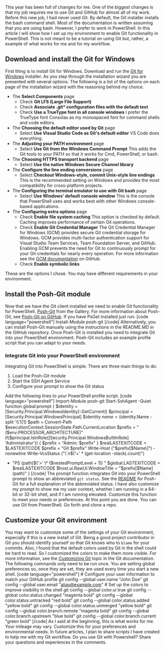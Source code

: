 This year has been full of changes for me. One of the biggest changes is
that my job requires me to use Git and GitHub for almost all of my work.
Before this new job, I had never used Git. By default, the Git installer
installs the bash command shell. Most of the documentation is written
assuming that you are using bash. However, I prefer to work in
PowerShell. In this article I will show how I set up my environment to
enable Git functionality in PowerShell. This is not meant to be a
tutorial on using Git but, rather, a example of what works for me and
for my workflow.

## Download and install the Git for Windows

First thing is to install Git for Windows. Download and run the [Git for
Windows](https://git-for-windows.github.io/) installer. As you step
through the installation wizard you are presented with several options.
The following is a list of the options on each page of the installation
wizard with the reasoning behind my choice.

-   The **Select Components** page
    -   Check **Git LFS (Large File Support)**
    -   Check **Associate .git\* configuration files with the default
        text**
    -   Check **Use a TrueType font in all console windows** I prefer
        the TrueType font Consolas as my monospaced font for command
        shells and code editors.
-   The **Choosing the default editor used by Git** page
    -   Select **Use Visual Studio Code as Git's default editor** VS
        Code does everything.
-   The **Adjusting your PATH environment** page
    -   Select **Use Git from the Windows Command Prompt** This adds the
        Git tools to your PATH so that it works for Cmd, PowerShell, or
        bash.
-   The **Choosing HTTPS transport backend** page
    -   Select **Use the native Windows Secure Channel library**
-   The **Configure the line ending conversions** page
    -   Select **Checkout Windows-style, commit Unix-style line
        endings** This is the recommended setting on Windows and
        provides the most compatibility for cross-platform projects.
-   The **Configuring the terminal emulator to use with Git bash** page
    -   Select **Use Windows' default console window** This is the
        console that PowerShell uses and works best with other Windows
        console-based applications.
-   The **Configuring extra options** page
    -   Check **Enable file system caching** This option is checked by
        default. Caching improves performance of certain Git operations.
    -   Check **Enable Git Credential Manager** The Git Credential
        Manager for Windows (GCM) provides secure Git credential storage
        for Windows. GCM provides multi-factor authentication support
        for Visual Studio Team Services, Team Foundation Server, and
        GitHub. Enabling GCM prevents the need for Git to continuously
        prompt for your Git credentials for nearly every operation. For
        more information see the [GCM
        documentation](https://github.com/Microsoft/Git-Credential-Manager-for-Windows)
        on GitHub.
    -   Check **Enable symbolic links**

These are the options I chose. You may have different requirements in
your environment.

## Install the Posh-Git module

Now that we have the Git client installed we need to enable Git
functionality for PowerShell.
[Posh-Git](https://www.powershellgallery.com/packages/posh-git) from the
Gallery. For more information about Posh-Git, see [Posh-Git on
GitHub](https://github.com/dahlbyk/posh-git). If you have PsGet
installed just run: \[code language="powershell"\] Install-Module
posh-git \[/code\] Alternatively, you can install Posh-Git manually
using the instructions in the README.MD in the GitHub repository. Once
Posh-Git is installed you need to integrate Git into your PowerShell
environment. Posh-Git includes an example profile script that you can
adapt to your needs.

### Integrate Git into your PowerShell environment

Integrating Git into PowerShell is simple. There are three main things
to do:

1.  Load the Posh-Git module
2.  Start the SSH Agent Service
3.  Configure your prompt to show the Git status

Add the following lines to your PowerShell profile script. \[code
language="powershell"\] Import-Module posh-git Start-SshAgent -Quiet
function global:prompt { $identity =
\[Security.Principal.WindowsIdentity\]::GetCurrent() $principal =
\[Security.Principal.WindowsPrincipal\] $identity $name =
($identity.Name -split '\\\\')\[1\] $path = Convert-Path
$executionContext.SessionState.Path.CurrentLocation $prefix =
"($env:PROCESSOR\_ARCHITECTURE)"
if($principal.IsInRole(\[Security.Principal.WindowsBuiltInRole\]
'Administrator')) { $prefix = "Admin: $prefix" } $realLASTEXITCODE =
$LASTEXITCODE $prefix = "Git $prefix" Write-Host ("$prefix\[$Name\]")
-nonewline Write-VcsStatus ("\`n$('+' \* (get-location -stack).count)")
+ "PS $($path)$('>' \* ($nestedPromptLevel + 1)) "
$global:LASTEXITCODE = $realLASTEXITCODE $host.ui.RawUI.WindowTitle =
"$prefix\[$Name\] $($path)" } \[/code\] The prompt function integrates
Git into your PowerShell prompt to show an abbreviated `git status`. See
the [README](https://github.com/dahlbyk/posh-git/blob/master/readme.md)
for Posh-Git for a full explanation of the abbreviated status. I have
also customize my prompt to show me my user context, whether I am
running in a 64-bit or 32-bit shell, and if I am running elevated.
Customize this function to meet your needs or preferences. At this point
you are done. You can use Git from PowerShell. Go forth and clone a
repo.

## Customize your Git environment

You may want to customize some of the settings of your Git environment,
especially if this is a new install of Git. Being a good project
contributor in Git you should identify yourself so that Git knows who to
`blame` for your commits. Also, I found that the default colors used by
Git in the shell could be hard to read. So I customized the colors to
make them more visible. For more information, see the [Customizing
Git](https://git-scm.com/book/en/v2/Customizing-Git-Git-Configuration)
topic in the Git documentation. The following commands only need to be
run once. You are setting global preferences so, once they are set, they
are used every time you start a new shell. \[code
language="powershell"\] \# Configure your user information to match your
GitHub profile git config --global user.name "John Doe" git config
--global user.email "alias@example.com" \# Set up the colors to improve
visibility in the shell git config --global color.ui true git config
--global color.status.changed "magenta bold" git config --global
color.status.untracked "red bold" git config --global color.status.added
"yellow bold" git config --global color.status.unmerged "yellow bold"
git config --global color.branch.remote "magenta bold" git config
--global color.branch.upstream "blue bold" git config --global
color.branch.current "green bold" \[/code\] As I said at the beginning,
this is what works for me. Your mileage may vary. Customize this for
your preferences and environmental needs. In future articles, I plan to
share scripts I have created to help me with my Git workflow. Do you use
Git with Powershell? Share your questions and experiences in the
comments.
